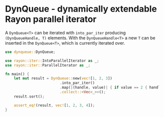 # DynQueue - dynamically extendable Rayon parallel iterator

A `DynQueue<T>` can be iterated with `into_par_iter` producing `(DynQueueHandle, T)` elements.
With the `DynQueueHandle<T>` a new `T` can be inserted in the `DynQueue<T>`,
which is currently iterated over.

```rust
use dynqueue::DynQueue;

use rayon::iter::IntoParallelIterator as _;
use rayon::iter::ParallelIterator as _;

fn main() {
    let mut result = DynQueue::new(vec![1, 2, 3])
                         .into_par_iter()
                         .map(|(handle, value)| { if value == 2 { handle.enqueue(4) }; value })
                         .collect::<Vec<_>>();
    result.sort();

    assert_eq!(result, vec![1, 2, 3, 4]);
}
```
